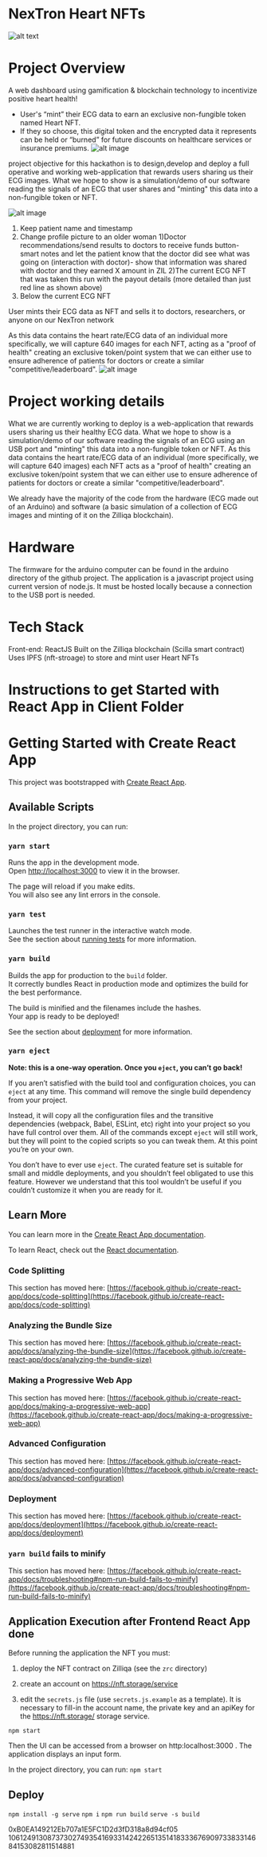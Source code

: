 # NexTron Heart NFTs


![alt text](https://github.com/Apollo9999/NEXTRON-ECG_Heart/blob/main/zil-heartbeat-nft-main/doc-img/LOGO%20B2.jpg)

# Project Overview
A web dashboard using gamification & blockchain technology to incentivize positive heart health!
- User's “mint” their ECG data to earn an exclusive non-fungible token named Heart NFT.
- If they so choose, this digital token and the encrypted data it represents can be held or “burned” for future discounts on healthcare services or insurance premiums.
![alt image](https://github.com/Apollo9999/NEXTRON-ECG_Heart/blob/main/zil-heartbeat-nft-main/doc-img/nextron1.PNG)

project  objective for this hackathon is to design,develop and deploy a full operative and working web-application that rewards users sharing us their ECG images. What we hope to show is a simulation/demo of our software reading  the signals of an ECG that user shares and "minting" this data into a non-fungible token or NFT. 


![alt image](https://github.com/Apollo9999/NEXTRON-ECG_Heart/blob/main/zil-heartbeat-nft-main/images/patient%20ECG%20details.png)

1)	Keep patient name and timestamp 
2)	Change profile picture to an older woman
1)Doctor recommendations/send results to doctors to receive funds button- smart notes and let the patient know that the doctor did see what was going on (interaction with doctor)- show that information was shared with doctor and they earned X amount in ZIL
2)The current ECG NFT that was taken this run with the payout details (more detailed than just red line as shown above)
3) Below the current ECG  NFT

User mints their ECG data as NFT and sells it to doctors, researchers, or anyone on our NexTron network




As this data contains the heart rate/ECG data of an individual  more specifically, we will capture 640 images for each NFT, acting as a "proof of health" creating an exclusive token/point system that we can either use to ensure adherence of patients for doctors or create a similar "competitive/leaderboard".
![alt image](https://github.com/Apollo9999/NEXTRON-ECG_Heart/blob/main/zil-heartbeat-nft-main/doc-img/nextron2.PNG)


# Project working details 

What we are currently working to deploy is a web-application that rewards users sharing us  their healthy ECG data. What we hope to show is a simulation/demo of our software reading  the signals of an ECG using an USB port and "minting" this data into a non-fungible token or NFT. As this data contains the heart rate/ECG data of an individual (more specifically, we will capture 640 images) each NFT acts as a "proof of health" creating an exclusive token/point system that we can either use to ensure adherence of patients for doctors or create a similar "competitive/leaderboard".

We already have the majority of the code from the hardware (ECG made out of an Arduino) and software (a basic simulation of a collection of ECG images and minting of it on the Zilliqa blockchain).

# Hardware 

The firmware for the arduino computer can be found in the arduino directory of the github project.
The application is a javascript project using current version of node.js. It must be hosted locally because a connection to the USB port is needed.



# Tech Stack
Front-end: ReactJS
Built on the Zilliqa blockchain (Scilla smart contract)
Uses IPFS (nft-stroage) to store and mint user Heart NFTs  

# Instructions to get Started with  React App in Client Folder

# Getting Started with Create React App

This project was bootstrapped with [Create React App](https://github.com/facebook/create-react-app).

## Available Scripts

In the project directory, you can run:

### `yarn start`

Runs the app in the development mode.\
Open [http://localhost:3000](http://localhost:3000) to view it in the browser.

The page will reload if you make edits.\
You will also see any lint errors in the console.

### `yarn test`

Launches the test runner in the interactive watch mode.\
See the section about [running tests](https://facebook.github.io/create-react-app/docs/running-tests) for more information.

### `yarn build`

Builds the app for production to the `build` folder.\
It correctly bundles React in production mode and optimizes the build for the best performance.

The build is minified and the filenames include the hashes.\
Your app is ready to be deployed!

See the section about [deployment](https://facebook.github.io/create-react-app/docs/deployment) for more information.

### `yarn eject`

**Note: this is a one-way operation. Once you `eject`, you can’t go back!**

If you aren’t satisfied with the build tool and configuration choices, you can `eject` at any time. This command will remove the single build dependency from your project.

Instead, it will copy all the configuration files and the transitive dependencies (webpack, Babel, ESLint, etc) right into your project so you have full control over them. All of the commands except `eject` will still work, but they will point to the copied scripts so you can tweak them. At this point you’re on your own.

You don’t have to ever use `eject`. The curated feature set is suitable for small and middle deployments, and you shouldn’t feel obligated to use this feature. However we understand that this tool wouldn’t be useful if you couldn’t customize it when you are ready for it.

## Learn More

You can learn more in the [Create React App documentation](https://facebook.github.io/create-react-app/docs/getting-started).

To learn React, check out the [React documentation](https://reactjs.org/).

### Code Splitting

This section has moved here: [https://facebook.github.io/create-react-app/docs/code-splitting](https://facebook.github.io/create-react-app/docs/code-splitting)

### Analyzing the Bundle Size

This section has moved here: [https://facebook.github.io/create-react-app/docs/analyzing-the-bundle-size](https://facebook.github.io/create-react-app/docs/analyzing-the-bundle-size)

### Making a Progressive Web App

This section has moved here: [https://facebook.github.io/create-react-app/docs/making-a-progressive-web-app](https://facebook.github.io/create-react-app/docs/making-a-progressive-web-app)

### Advanced Configuration

This section has moved here: [https://facebook.github.io/create-react-app/docs/advanced-configuration](https://facebook.github.io/create-react-app/docs/advanced-configuration)

### Deployment

This section has moved here: [https://facebook.github.io/create-react-app/docs/deployment](https://facebook.github.io/create-react-app/docs/deployment)

### `yarn build` fails to minify

This section has moved here: [https://facebook.github.io/create-react-app/docs/troubleshooting#npm-run-build-fails-to-minify](https://facebook.github.io/create-react-app/docs/troubleshooting#npm-run-build-fails-to-minify)



## Application Execution after  Frontend React App  done


Before running the application the NFT you must:

1. deploy the NFT contract on
Zilliqa (see the `zrc` directory)

2. create an account on https://nft.storage/service

3. edit the `secrets.js` file (use `secrets.js.example` as a
template). It is necessary to fill-in the account name, the private
key and an apiKey for the https://nft.storage/ storage service.


```
npm start
```
Then the UI can be accessed from a browser on http:localhost:3000 . The application displays an input form.



In the project directory, you can run: `npm start`

## Deploy

`npm install -g serve`
`npm i`
`npm run build`
`serve -s build`

0xB0EA149212Eb707a1E5FC1D2d3fD318a8d94cf05
106124913087373027493541693314242265135141833367690973383314684153082811514881





